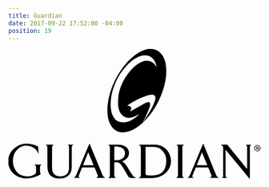 ```yaml
---
title: Guardian
date: 2017-09-22 17:52:00 -04:00
position: 19
---
```


<svg xmlns="http://www.w3.org/2000/svg" preserveAspectRatio="xMidYMid"  viewBox="0 0 500 257">
	<g>
		<path d="M285.7,0c1.9,0.5,3.9,0.9,5.7,1.5c6.3,2.2,11,6.4,14.5,12c4.1,6.7,6,14.1,6.7,21.8c1.5,15.4-1,30.3-5.7,44.9
			c-6.1,19-15.3,36.4-27.8,52.1c-7.4,9.2-15.7,17.3-25.7,23.8c-6.4,4.1-13.2,7.3-20.9,8.4c-14.4,2.2-25-4.2-31-16.5
			c-3-6.1-4.3-12.6-4.9-19.3c-1.1-13,0.6-25.7,4-38.2c4.8-17.9,12.7-34.4,23.2-49.6c7.3-10.7,15.9-20.2,26.2-28.1
			c7.4-5.6,15.3-10.1,24.5-12.1c1.2-0.3,2.3-0.5,3.5-0.8C280.5,0,283.1,0,285.7,0z M293.8,35.5c0-0.5,0-0.7,0-0.9
			c-1-4.4-2.4-8.6-5-12.4c-4.1-6-9.7-9.4-17.1-9.6c-5.7-0.2-11,1.4-16.1,3.9c-8.5,4.2-15.6,10.2-21.9,17.2
			c-9.8,10.8-17.5,22.9-22.9,36.5c-6,15.1-9.3,30.7-7.7,47c0.6,5.9,2,11.5,4.9,16.7c3.2,5.7,7.9,9.7,14.5,10.8
			c5.8,1,11.5,0.3,17-1.9c6-2.4,11.3-6,16.2-10.2c0.7-0.6,1.4-1.3,2-1.9c0.6-0.6,1.3-1.3,1.9-2c-3.1,2.1-6.4,3.8-9.9,5.1
			c-3.7,1.5-7.5,2.7-11.5,2.5c-5.4-0.3-10-2.6-13.7-6.7c-4.9-5.5-6.7-12.2-7-19.3c-0.2-4.5,0-9,0.3-13.4c0.4-5.5,1.3-10.9,2.9-16.1
			c5.3-16.8,14.1-31.4,26.7-43.7c5.6-5.5,12-9.7,19.4-12.5c10.6-4,21.5,0.9,26.2,9.9C293.2,34.7,293.4,35,293.8,35.5z M266.7,144.3
			c0.1,0,0.2,0.1,0.3,0.1c0.2-0.2,0.3-0.4,0.5-0.6c3.9-6.1,7.9-12.1,11.7-18.3c3.9-6.4,7.4-12.9,10.1-19.9c1.2-3.2,2.3-6.4,2.1-9.8
			c-0.2-2.8-1.7-4.8-4.5-5.1c-2-0.2-4-0.1-6,0.1c-4.8,0.6-9.3,2.5-13.8,4.3c-10.7,4.3-21,9.5-30.4,16.2c-0.4,0.3-0.8,0.7-1.2,1
			c1.1,0.3,2.1,0.2,3.1,0.3c3.2,0.2,5.5,2.9,4.9,6c-0.2,1.1-0.8,2.1-1.2,3.2c-0.2,0.5-0.5,0.9-0.8,1.4c0.1,0.1,0.2,0.1,0.3,0.2
			c0.6-0.3,1.2-0.6,1.8-0.9c7.7-4.3,15.3-8.6,23-12.9c3-1.7,6-3.6,9.5-4.2c3.2-0.6,5.2,0.9,5,4.2c-0.2,2.4-0.6,4.8-1.5,7
			c-2.7,6.6-5.7,13.2-8.6,19.7C269.5,138.9,268.1,141.6,266.7,144.3z"/>
		<path d="M478.3,257c-3.5-4.2-6.9-8.5-10.4-12.7c-11.9-14.4-23.8-28.8-35.7-43.2c-0.5-0.5-0.9-1.1-1.7-1.5c0,0.5,0,1,0,1.5
			c0,16.2,0,32.4,0,48.6c0,2.3,0.7,4,3.1,5.4c-3.5,0-6.7,0-10,0c0.2-0.2,0.3-0.4,0.5-0.5c1.2-0.8,1.7-2,1.7-3.5
			c-0.1-2.3,0-4.6,0-6.9c0-15.9-0.1-31.9,0.1-47.8c0-3.3-1.3-5.2-4.1-6.5c-0.2-0.1-0.4-0.2-0.7-0.6c0.4,0,0.7-0.1,1.1-0.1
			c3.4,0,6.9,0,10.3,0c1.1,0,1.8,0.4,2.5,1.2c8.6,10.6,17.1,21.1,25.7,31.6c3.9,4.8,7.8,9.5,11.6,14.3c0.2,0.2,0.4,0.5,0.8,0.9
			c0.1-0.5,0.2-0.8,0.2-1.2c0-14,0-28,0-42c0-2-1.1-3.3-2.8-4.6c3.9,0,7.4,0,11,0c-3.2,1.9-2.9,5-2.8,8c0,16.4,0,32.7,0,49.1
			c0,3.5-0.1,7.1-0.1,10.6C478.5,257,478.4,257,478.3,257z"/>
		<path d="M-0.4,217.6c0.8-2.6,1.3-5.4,2.3-7.9c3.2-7.7,8.6-13.5,15.9-17.6c7.6-4.3,15.8-5.7,24.4-4.3c5.1,0.8,10,2.1,14.7,4.1
			c1.4,0.6,2.1,1.2,2.2,2.9c0.1,3.8,0.5,7.7,0.8,11.5c0,0.3,0,0.6-0.2,1c-0.2-0.3-0.4-0.6-0.5-0.9c-3.7-8.5-10.3-13.2-19.4-14.7
			c-7.8-1.2-14.7,0.4-20.6,5.7c-5.5,4.9-8.7,11.1-9.8,18.4c-1.3,8.4,0,16.4,4.6,23.7c4.7,7.5,11.7,11.5,20.5,12.3
			c5.1,0.4,10.1-0.2,14.8-2.4c1.6-0.8,3.1-1.8,4.6-2.9c0.5-0.4,0.9-1.2,0.9-1.8c0.1-3.7,0.1-7.5,0-11.3c0-0.8-0.5-1.7-1-2.3
			c-0.6-0.8-1.5-1.5-2.5-2.4c4.8,0,9.4,0,14.2,0c-0.4,0.4-0.7,0.6-1,0.9c-1.1,1.1-1.8,2.4-1.8,4c0,3.2-0.1,6.5,0.1,9.7
			c0.1,1.4,0.7,2.9,1.2,4.6c-0.6,0.4-1.4,1-2.3,1.4c-8.6,4.2-17.6,7.1-27.3,6.8c-17.7-0.6-32.2-12.3-34.7-29.4
			c0-0.3-0.2-0.6-0.3-0.9C-0.4,223-0.4,220.3-0.4,217.6z"/>
		<path d="M499.8,197.6c-0.6,1-1.1,2.1-1.9,3c-1.8,2-4.7,2.4-7,1.1c-2.3-1.2-3.8-4.1-3.3-6.5c0.6-3,2.6-4.9,5.6-5.3
			c2.4-0.3,5,1.3,6,3.6c0.2,0.4,0.4,0.9,0.6,1.3C499.8,195.7,499.8,196.7,499.8,197.6z M488.9,196.1c0,2.9,2.1,5.2,4.8,5.2
			c2.7,0,4.9-2.2,4.9-5.2c0-2.9-2.1-5.2-4.8-5.2C491.1,190.9,489,193.2,488.9,196.1z"/>
		<path d="M258.7,254.9c0.3-0.2,0.6-0.4,0.9-0.5c2.1-1.1,3-2.9,3-5.2c0-8.8,0-17.6,0-26.4c0-8.8-0.1-17.5,0-26.3
			c0-2.9-0.7-5.1-3.2-6.6c-0.1-0.1-0.2-0.2-0.4-0.5c0.6,0,1-0.1,1.4-0.1c9.7,0,19.4,0,29.1,0c9.1,0,17.1,2.8,23.6,9.4
			c5.1,5.2,7.9,11.5,8.9,18.7c2.1,14.7-5.8,26.9-17.8,33.2c-6.2,3.3-12.8,4.8-19.8,4.8c-8,0-15.9,0-23.9,0c-0.6,0-1.1,0-1.7,0
			C258.8,255.1,258.7,255,258.7,254.9z M272,193.8c0,0.9,0,1.6,0,2.2c0,16.7,0,33.3,0,50c0,3.1,0,3.2,3.2,3.7
			c6.5,0.9,13.1,0.9,19.6-0.7c6.1-1.5,11-4.8,14.2-10.4c2-3.7,3-7.6,3.6-11.7c0.9-6.9,0.5-13.7-3.1-19.8
			c-4.8-8.4-11.8-13.4-21.9-13.3c-2.9,0-5.8,0-8.8,0C276.5,193.8,274.4,193.8,272,193.8z"/>
		<path d="M226,222c1.5,1.5,3.1,2.8,4.5,4.3c3.4,3.7,5.9,7.9,8.4,12.2c2.3,4,5,7.8,7.6,11.6c1.4,2.1,3.4,3.5,5.8,4.4
			c0.3,0.1,0.6,0.3,0.8,0.4c0,0,0,0.1,0.1,0.3c-0.4,0-0.8,0.1-1.2,0.1c-2.7,0-5.4-0.1-8.1,0c-3.2,0.1-5.4-1.4-6.9-4
			c-2.6-4.5-5-9-7.7-13.4c-2-3.3-4-6.4-6.3-9.5c-2.2-3-5.1-4.6-9-4.2c-0.9,0.1-1.9,0.1-2.8,0c-1,0-1.3,0.4-1.3,1.3
			c0,8.1,0,16.3,0,24.4c0,1.3,0.6,2.4,1.4,3.4c0.6,0.6,1.1,1.3,1.5,1.9c-4.7,0-9.6,0-14.7,0c0.4-0.4,0.8-0.7,1.1-1
			c1.4-1.3,2.1-2.8,2-4.7c0-18.2,0-36.4,0-54.5c0-1.7-0.5-3.2-1.8-4.3c-0.3-0.3-0.8-0.5-1.2-0.7c0.1-0.2,0.2-0.3,0.3-0.5
			c0.5,0,1-0.1,1.5-0.1c6.7,0,13.4-0.2,20.2,0c6,0.2,11.5,2.1,15.5,6.9c4.9,5.8,5.3,17.3-4.4,23.1C229.7,220.2,227.9,221,226,222z
			 M209.9,219.8c4.1,0.7,9.2,0.2,12.6-1.2c3.4-1.5,6.3-3.5,7.7-7.1c2.3-6.3,0.7-13.6-7.2-16.8c-3.5-1.4-7.1-1.9-10.8-1.8
			c-2.1,0.1-2.1,0-2.2,2.1c0,6.6-0.1,13.2-0.1,19.8C209.9,216.5,209.9,218.2,209.9,219.8z"/>
		<path d="M74.3,189.3c5.2,0,10.1,0,15.1,0c-2.8,3.2-2.8,3.2-2.8,7.7c0,12.7-0.1,25.4-0.1,38.1c0,1.8,0.2,3.7,0.6,5.4
			c1.4,5.9,5.1,9.6,11.2,10.9c3.9,0.8,7.7,0.6,11.4-0.5c5.4-1.6,8.7-5.3,9.9-10.8c0.4-1.7,0.5-3.5,0.5-5.3c0-13.2,0-26.5,0.1-39.7
			c0-2.4-0.4-4.3-2.6-5.8c3.7,0,7.3,0,11.2,0c-0.3,0.3-0.5,0.4-0.7,0.6c-1.8,1.2-2.5,2.8-2.5,4.9c0,6.6,0,13.2,0,19.8
			c0,6.7,0.1,13.3-0.1,20c-0.3,8-3.4,14.6-10.6,18.6c-3.1,1.7-6.4,2.5-9.9,2.8c-4.8,0.4-9.5,0.2-14-1.3c-6.8-2.2-11-6.9-12.7-13.8
			c-0.6-2.4-0.8-4.9-0.9-7.4c-0.1-4.5,0-9.1,0-13.6c0-8.4-0.2-16.8-0.2-25.1c0-2.1-0.6-3.7-2.3-4.8
			C74.7,189.9,74.6,189.7,74.3,189.3z"/>
		<path d="M399.5,255c3.9-2.8,4-2.9,2.2-7.2c-1.7-4-3.3-8.1-5-12.1c-0.3-0.9-0.8-1.2-1.7-1.2c-7.4,0-14.8,0-22.2,0
			c-1,0-1.5,0.3-1.8,1.2c-1.9,4.7-3.8,9.3-5.8,14c-1,2.6-0.8,3.2,1.5,4.8c0.2,0.1,0.3,0.3,0.6,0.5c-4.1,0-8,0-11.9,0
			c0-0.1,0-0.2,0-0.2c3.3-2.1,4.6-5.6,6-9.1c8-18.9,16-37.9,23.9-56.8c0.2-0.5,0.4-0.9,0.8-1.6c0.3,0.5,0.5,0.8,0.7,1.1
			c5.9,14.2,11.8,28.5,17.6,42.7c2.5,6.1,5,12.2,7.6,18.3c0.8,2,2.2,3.5,4.1,4.6c0.5,0.3,1,0.6,1.7,1C411.6,255,405.7,255,399.5,255
			z M373.5,229.9c7.1,0,13.9,0,20.9,0c-3.6-8.5-7.1-16.9-10.7-25.5C380.3,213.1,376.9,221.4,373.5,229.9z"/>
		<path d="M160.8,187.1c1.1,2.6,2,4.9,3,7.1c7.5,18.1,15,36.2,22.4,54.3c1.2,2.9,3,5,5.9,6.5c-5.9,0-11.8,0-17.9,0
			c0.4-0.3,0.7-0.6,1-0.8c2.4-1.5,2.7-2.6,1.6-5.2c-0.9-2.1-1.7-4.2-2.6-6.4c-0.9-2.3-1.9-4.6-2.8-6.9c-0.3-0.8-0.8-1.2-1.7-1.2
			c-7.5,0-14.9,0-22.4,0c-1,0-1.4,0.4-1.7,1.2c-1.8,4.4-3.7,8.9-5.5,13.3c-1.4,3.4-1.4,3.7,1.8,6c-4.1,0-8,0-12.1,0
			c0.4-0.3,0.6-0.6,0.9-0.8c1.7-1.2,2.9-2.7,3.6-4.6c6.1-14.6,12.3-29.2,18.4-43.8c2.4-5.8,4.9-11.6,7.4-17.4
			C160.3,188.1,160.5,187.8,160.8,187.1z M148,229.9c7.1,0,13.9,0,20.9,0c-3.5-8.5-7-16.8-10.7-25.5
			C154.8,213.1,151.4,221.4,148,229.9z"/>
		<path d="M333.3,189.2c4.8,0,9.6,0,14.5,0c0,0.2,0,0.3,0,0.4c-2.3,1.6-2.9,3.7-2.9,6.4c0.1,17.3,0.1,34.6,0,51.9
			c0,2.9,0.4,5.4,3,7.2c-4.9,0-9.8,0-14.7,0c0-0.1,0-0.3,0.1-0.3c2.3-1.7,2.9-4,2.9-6.8c-0.1-16.9-0.1-33.8,0-50.8
			c0-2.9,0.2-5.9-3.1-7.7C333.1,189.4,333.2,189.3,333.3,189.2z"/>
		<path d="M495.7,196.6c0.2,0.8,0.5,1.9,0.8,3.1c-1.3,0.4-1.3-0.6-1.5-1.3c-0.4-1.5-0.6-1.7-2.2-1.4c0,0.7,0,1.4-0.1,2.1
			c0,0.3-0.4,0.5-0.6,0.7c-0.2-0.2-0.5-0.4-0.5-0.7c0-1.9,0-3.7,0-5.6c0-0.2,0.1-0.5,0.2-0.5c1-0.1,2-0.3,3-0.2
			c0.6,0.1,1.4,0.7,1.5,1.3C496.3,194.7,495.9,195.6,495.7,196.6z M492.7,196.1c0.9-0.4,1.6-0.6,2.2-1c0.2-0.1,0.1-1-0.1-1.1
			c-0.6-0.3-1.3-0.4-2.1-0.7C492.7,194.4,492.7,195,492.7,196.1z"/>
	</g>
</svg>
